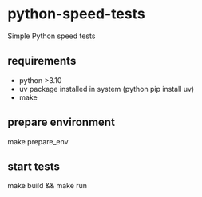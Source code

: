 # python-speed-tests
Simple Python speed tests

## requirements
- python >3.10
- uv package installed in system (python pip install uv)
- make

## prepare environment
make prepare_env

## start tests
make build && make run


